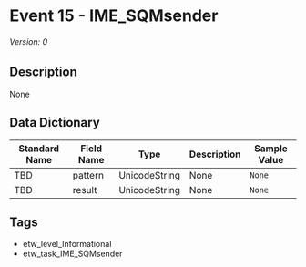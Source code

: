 # Event 15 - IME_SQMsender
###### Version: 0

## Description
None

## Data Dictionary
|Standard Name|Field Name|Type|Description|Sample Value|
|---|---|---|---|---|
|TBD|pattern|UnicodeString|None|`None`|
|TBD|result|UnicodeString|None|`None`|

## Tags
* etw_level_Informational
* etw_task_IME_SQMsender